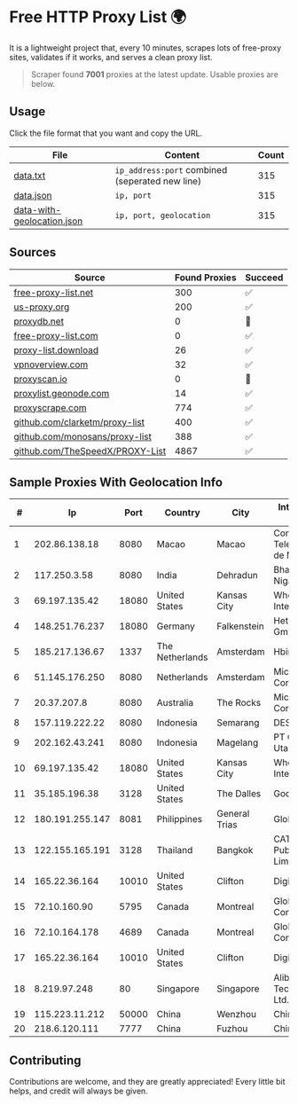 
# Free HTTP Proxy List 🌍

It is a lightweight project that, every 10 minutes, scrapes lots of free-proxy sites, validates if it works, and serves a clean proxy list.


> Scraper found **7001** proxies at the latest update. Usable proxies are below.

## Usage

Click the file format that you want and copy the URL.


|File|Content|Count|
|----|-------|-----|
|[data.txt](https://raw.githubusercontent.com/themiralay/Proxy-List-World/master/data.txt)|`ip_address:port` combined (seperated new line)|315|
|[data.json](https://raw.githubusercontent.com/themiralay/Proxy-List-World/master/data.json)|`ip, port`|315|
|[data-with-geolocation.json](https://raw.githubusercontent.com/themiralay/Proxy-List-World/master/data-with-geolocation.json)|`ip, port, geolocation`|315|

## Sources

|Source|Found Proxies|Succeed|
|------|-------------|-------|
|[free-proxy-list.net](https://free-proxy-list.net)|300|✅|
|[us-proxy.org](https://www.us-proxy.org)|200|✅|
|[proxydb.net](http://proxydb.net)|0|🚫|
|[free-proxy-list.com](https://free-proxy-list.com/?page=&port=&type%5B%5D=http&type%5B%5D=https&up_time=0&search=Search)|0|✅|
|[proxy-list.download](https://www.proxy-list.download/HTTP)|26|✅|
|[vpnoverview.com](https://vpnoverview.com/privacy/anonymous-browsing/free-proxy-servers)|32|✅|
|[proxyscan.io](https://www.proxyscan.io)|0|🚫|
|[proxylist.geonode.com](https://proxylist.geonode.com/api/proxy-list?limit=300&page=1&sort_by=lastChecked&sort_type=desc&protocols=http,https)|14|✅|
|[proxyscrape.com](https://api.proxyscrape.com/v2/?request=displayproxies&protocol=http&timeout=10000&country=all&ssl=all&anonymity=all)|774|✅|
|[github.com/clarketm/proxy-list](https://raw.githubusercontent.com/clarketm/proxy-list/master/proxy-list-raw.txt)|400|✅|
|[github.com/monosans/proxy-list](https://raw.githubusercontent.com/monosans/proxy-list/main/proxies/http.txt)|388|✅|
|[github.com/TheSpeedX/PROXY-List](https://raw.githubusercontent.com/TheSpeedX/PROXY-List/master/http.txt)|4867|✅|


## Sample Proxies With Geolocation Info

|#|Ip|Port|Country|City|Internet Service Provider|
|-|--|----|-------|----|-------------------------|
|1|202.86.138.18|8080|Macao|Macao|Companhia de Telecomunicacoes de Macau|
|2|117.250.3.58|8080|India|Dehradun|Bharat Sanchar Nigam Ltd|
|3|69.197.135.42|18080|United States|Kansas City|WholeSale Internet|
|4|148.251.76.237|18080|Germany|Falkenstein|Hetzner Online GmbH|
|5|185.217.136.67|1337|The Netherlands|Amsterdam|Hbing Limited|
|6|51.145.176.250|8080|Netherlands|Amsterdam|Microsoft Corporation|
|7|20.37.207.8|8080|Australia|The Rocks|Microsoft Corporation|
|8|157.119.222.22|8080|Indonesia|Semarang|DESNET|
|9|202.162.43.241|8080|Indonesia|Magelang|PT Global Prima Utama|
|10|69.197.135.42|18080|United States|Kansas City|WholeSale Internet|
|11|35.185.196.38|3128|United States|The Dalles|Google LLC|
|12|180.191.255.147|8081|Philippines|General Trias|Globe Telecom|
|13|122.155.165.191|3128|Thailand|Bangkok|CAT Telecom Public Company Limited|
|14|165.22.36.164|10010|United States|Clifton|DigitalOcean, LLC|
|15|72.10.160.90|5795|Canada|Montreal|GloboTech Communications|
|16|72.10.164.178|4689|Canada|Montreal|GloboTech Communications|
|17|165.22.36.164|10010|United States|Clifton|DigitalOcean, LLC|
|18|8.219.97.248|80|Singapore|Singapore|Alibaba (US) Technology Co., Ltd.|
|19|115.223.11.212|50000|China|Wenzhou|China Telecom|
|20|218.6.120.111|7777|China|Fuzhou|China Telecom|



## Contributing

Contributions are welcome, and they are greatly appreciated! Every
little bit helps, and credit will always be given.

